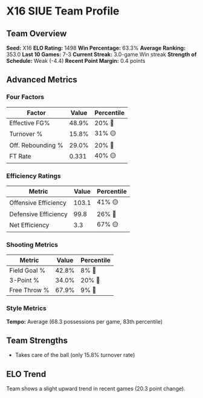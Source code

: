 # X16 SIUE Team Profile
## Team Overview
**Seed:** X16
**ELO Rating:** 1498
**Win Percentage:** 63.3%
**Average Ranking:** 353.0
**Last 10 Games:** 7-3
**Current Streak:** 3.0-game Win streak
**Strength of Schedule:** Weak (-4.4)
**Recent Point Margin:** 0.4 points

## Advanced Metrics
### Four Factors
| Factor | Value | Percentile |
|--------|-------|------------|
| Effective FG% | 48.9% | 20% 🔴 |
| Turnover % | 15.8% | 31% 🟡 |
| Off. Rebounding % | 29.0% | 20% 🔴 |
| FT Rate | 0.331 | 40% 🟡 |

### Efficiency Ratings
| Metric | Value | Percentile |
|--------|-------|------------|
| Offensive Efficiency | 103.1 | 41% 🟡 |
| Defensive Efficiency | 99.8 | 26% 🔴 |
| Net Efficiency | 3.3 | 67% 🟡 |

### Shooting Metrics
| Metric | Value | Percentile |
|--------|-------|------------|
| Field Goal % | 42.8% | 8% 🔴 |
| 3-Point % | 34.0% | 20% 🔴 |
| Free Throw % | 67.9% | 9% 🔴 |

### Style Metrics
**Tempo:** Average (68.3 possessions per game, 83th percentile)

## Team Strengths
* Takes care of the ball (only 15.8% turnover rate)

## ELO Trend
Team shows a slight upward trend in recent games (20.3 point change).

